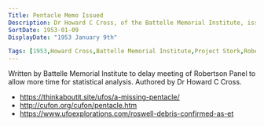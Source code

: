 ```yaml
---
Title: Pentacle Memo Issued
Description: Dr Howard C Cross, of the Battelle Memorial Institute, issues a memorandum recommending a delay to the meeting of the Robertson Panel to allow more time for statistical analysis of the phenomenon by BMI / Project Stork.
SortDate: 1953-01-09
DisplayDate: "1953 January 9th"

Tags: [1953,Howard Cross,Battelle Memorial Institute,Project Stork,Robertson Panel]
---
```


Written by Battelle Memorial Institute to delay meeting of Robertson Panel to allow more time for statistical analysis. Authored by Dr Howard C Cross.

* https://thinkaboutit.site/ufos/a-missing-pentacle/
* http://cufon.org/cufon/pentacle.htm
* https://www.ufoexplorations.com/roswell-debris-confirmed-as-et